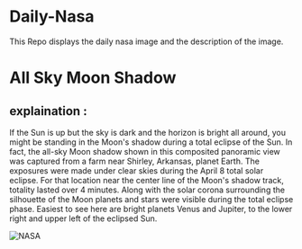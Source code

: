 # Daily-Nasa

This Repo displays the daily nasa image and the description of the image.

<!--NASA-->
# All Sky Moon Shadow
## explaination :

If the Sun is up but the sky is dark and the horizon is bright all around, you might be standing in the Moon's shadow during a total eclipse of the Sun. In fact, the all-sky Moon shadow shown in this composited panoramic view was captured from a farm near Shirley, Arkansas, planet Earth. The exposures were made under clear skies during the April 8 total solar eclipse. For that location near the center line of the Moon's shadow track, totality lasted over 4 minutes. Along with the solar corona surrounding the silhouette of the Moon planets and stars were visible during the total eclipse phase. Easiest to see here are bright planets Venus and Jupiter, to the lower right and upper left of the eclipsed Sun.

![NASA](https://apod.nasa.gov/apod/image/2404/tse20240408h14_1024.jpg)
<!--/NASA-->